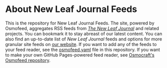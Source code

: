 # About New Leaf Journal Feeds

This is the repository for New Leaf Journal Feeds. The site, powered by Osmofeed, aggregates RSS feeds from [*The New Leaf Journal*](https://thenewleafjournal.com) and related projects. You can bookmark it to stay abreast of our latest content. You can also find an up-to-date list of *New Leaf Journal* feeds and options for more granular site feeds on [our website](https://thenewleafjournal.com/new-leaf-journal-feeds/). If you want to add any of the feeds to your feed reader, see the [osmofeed.yaml](https://github.com/nafnlj/nlj-feeds/blob/main/osmosfeed.yaml) file in this repository. If you want to make your own GitHub Pages-powered feed reader, see [Osmocraft's Osmofeed repository](https://github.com/osmoscraft/osmosfeed).
